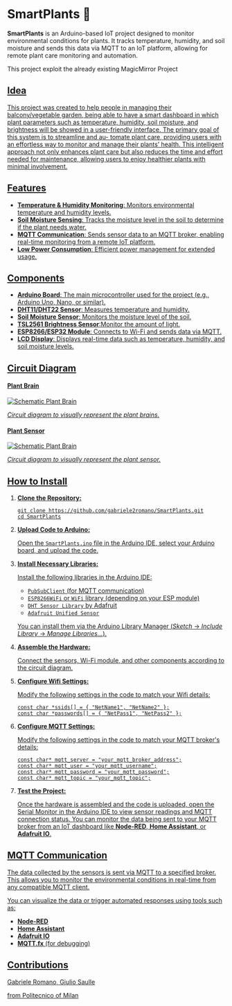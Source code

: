<h1>SmartPlants 🌱</h1>
<p><strong>SmartPlants</strong> is an Arduino-based IoT project designed to monitor environmental conditions for
   plants. It tracks temperature, humidity, and soil moisture and sends this data via MQTT to an IoT platform,
   allowing for remote plant care monitoring and automation.
</p>
<p>This project exploit the already existing MagicMirror Project<a href="https://github.com/MagicMirrorOrg/MagicMirror" target="_blank"/></p>
<h2>Idea</h2>
<p>This project was created to help people in managing their balcony/vegetable
   garden, being able to have a smart dashboard in which plant parameters such
   as temperature, humidity, soil moisture, and brightness will be showed in a
   user-friendly interface. The primary goal of this system is to streamline and au-
   tomate plant care, providing users with an effortless way to monitor and manage
   their plants’ health. This intelligent approach not only enhances plant care but
   also reduces the time and effort needed for maintenance, allowing users to enjoy
   healthier plants with minimal involvement.
</p>
<h2>Features</h2>
<ul>
   <li><strong>Temperature & Humidity Monitoring</strong>: Monitors environmental temperature and humidity
      levels.
   </li>
   <li><strong>Soil Moisture Sensing</strong>: Tracks the moisture level in the soil to determine if the plant
      needs water.
   </li>
   <li><strong>MQTT Communication</strong>: Sends sensor data to an MQTT broker, enabling real-time monitoring from
      a remote IoT platform.
   </li>
   <li><strong>Low Power Consumption</strong>: Efficient power management for extended usage.</li>
</ul>
<h2>Components</h2>
<ul>
   <li><strong>Arduino Board</strong>: The main microcontroller used for the project (e.g., Arduino Uno, Nano, or
      similar).
   </li>
   <li><strong>DHT11/DHT22 Sensor</strong>: Measures temperature and humidity.</li>
   <li><strong>Soil Moisture Sensor</strong>: Monitors the moisture level of the soil.</li>
   <li><strong>TSL2561 Brightness Sensor</strong>:Monitor the amount of light.</li>
   <li><strong>ESP8266/ESP32 Module</strong>: Connects to Wi-Fi and sends data via MQTT.</li>
   <li><strong>LCD Display</strong>: Displays real-time data such as temperature, humidity, and soil
      moisture levels.
   </li>
</ul>
<h2>Circuit Diagram</h2>
<h4>Plant Brain</h4>
<img src="https://github.com/gabriele2romano/SmartPlants/blob/main/schematic/plant_brain.png?raw=true" alt="Schematic Plant Brain">
<p><em>Circuit diagram to visually represent the plant brains.</em></p>
<h4>Plant Sensor</h4>
<img src="https://github.com/gabriele2romano/SmartPlants/blob/main/schematic/plant_sensor.png?raw=true" alt="Schematic Plant Brain">
<p><em>Circuit diagram to visually represent the plant sensor.</em></p>
<h2>How to Install</h2>
<ol>
   <li>
      <strong>Clone the Repository:</strong>
      <pre><code>git clone https://github.com/gabriele2romano/SmartPlants.git
cd SmartPlants</code></pre>
   </li>
   <li>
      <strong>Upload Code to Arduino:</strong>
      <p>Open the <code>SmartPlants.ino</code> file in the Arduino IDE, select your Arduino board, and upload the
         code.
      </p>
   </li>
   <li>
      <strong>Install Necessary Libraries:</strong>
      <p>Install the following libraries in the Arduino IDE:</p>
      <ul>
         <li><code>PubSubClient</code> (for MQTT communication)</li>
         <li><code>ESP8266WiFi</code> or <code>WiFi</code> library (depending on your ESP module)</li>
         <li><code>DHT Sensor Library</code> by Adafruit</li>
         <li><code>Adafruit Unified Sensor</code></li>
      </ul>
      <p>You can install them via the Arduino Library Manager (<em>Sketch</em> -> <em>Include Library</em> ->
         <em>Manage Libraries...</em>).
      </p>
   </li>
   <li>
      <strong>Assemble the Hardware:</strong>
      <p>Connect the sensors, Wi-Fi module, and other components according to the circuit diagram.</p>
   </li>
   <li>
      <strong>Configure Wifi Settings:</strong>
      <p>Modify the following settings in the code to match your Wifi details:</p>
      <pre><code>const char *ssids[] = { "NetName1", "NetName2" };
const char *passwords[] = { "NetPass1", "NetPass2" };</code></pre>
   </li>
   <li>
      <strong>Configure MQTT Settings:</strong>
      <p>Modify the following settings in the code to match your MQTT broker's details:</p>
      <pre><code>const char* mqtt_server = "your_mqtt_broker_address";
const char* mqtt_user = "your_mqtt_username";
const char* mqtt_password = "your_mqtt_password";
const char* mqtt_topic = "your_mqtt_topic";</code></pre>
   </li>
   <li>
      <strong>Test the Project:</strong>
      <p>Once the hardware is assembled and the code is uploaded, open the Serial Monitor in the Arduino IDE to
         view sensor readings and MQTT connection status. You can monitor the data being sent to your MQTT broker
         from an IoT dashboard like <strong>Node-RED</strong>, <strong>Home Assistant</strong>, or
         <strong>Adafruit IO</strong>.
      </p>
   </li>
</ol>
<h2>MQTT Communication</h2>
<p>The data collected by the sensors is sent via MQTT to a specified broker. This allows you to monitor the
   environmental conditions in real-time from any compatible MQTT client.
</p>
<p>You can visualize the data or trigger automated responses using tools such as:</p>
<ul>
   <li><strong>Node-RED</strong></li>
   <li><strong>Home Assistant</strong></li>
   <li><strong>Adafruit IO</strong></li>
   <li><strong>MQTT.fx</strong> (for debugging)</li>
</ul>
<!-- <h2>License</h2>
<p>This project is licensed under the MIT License. See the <a href="LICENSE">LICENSE</a> file for more details.</p> -->
<h2>Contributions</h2>
<p>
  Gabriele Romano, Giulio Saulle
  
</p>
<p>from Politecnico of Milan</p>
